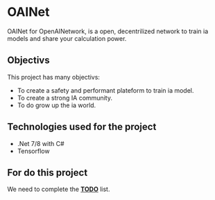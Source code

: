 # OAINet
OAINet for OpenAINetwork, is a open, decentrilized network to train ia models and share your calculation power.

## Objectivs
This project has many objectivs: 
- To create a safety and performant plateform to train ia model.
- To create a strong IA community. 
- To do grow up the ia world.

## Technologies used for the project 
- .Net 7/8 with C#
- Tensorflow

## For do this project

We need to complete the **[TODO](https://github.com/S0dlive/OAINet/tree/master/TODO.md)** list.

